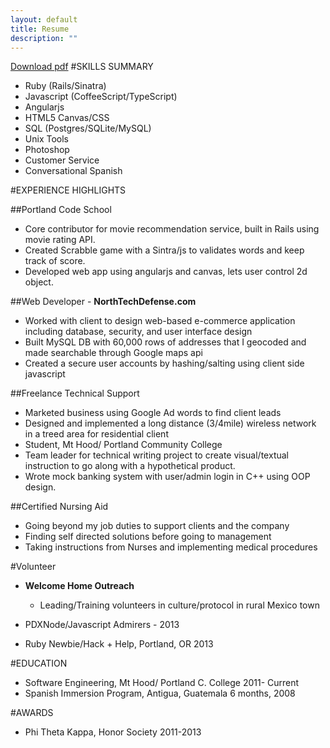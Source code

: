 ```yaml
---
layout: default
title: Resume
description: ""
---
```


[Download pdf](resume.pdf)
#SKILLS SUMMARY
* Ruby (Rails/Sinatra)
* Javascript  (CoffeeScript/TypeScript)
* Angularjs
* HTML5 Canvas/CSS
* SQL (Postgres/SQLite/MySQL)
* Unix Tools
* Photoshop
* Customer Service
* Conversational Spanish

#EXPERIENCE HIGHLIGHTS

##Portland Code School
* Core contributor for movie recommendation service, built in Rails using movie rating API.
* Created Scrabble game with a Sintra/js to validates words and keep track of score.
* Developed web app using angularjs and canvas, lets user control 2d object.

##Web Developer - **NorthTechDefense.com**
* Worked with client to design web-based e-commerce application including database, security, and user interface design
* Built MySQL DB with 60,000 rows of addresses that I geocoded and made searchable through Google maps api
* Created a secure user accounts by hashing/salting using client side javascript


##Freelance Technical Support
* Marketed business using Google Ad words to find client leads
* Designed and implemented a long distance (3/4mile) wireless network in a treed area for residential client
* Student, Mt Hood/ Portland Community College
* Team leader for technical writing project to create visual/textual instruction to go along with a hypothetical product.
* Wrote mock banking system with user/admin login in C++ using OOP design.

##Certified Nursing Aid
* Going beyond my job duties to support clients and the company
* Finding self directed solutions before going to management
* Taking instructions from Nurses and implementing medical procedures

#Volunteer
* **Welcome Home Outreach**

  * Leading/Training volunteers in culture/protocol in rural Mexico town
* PDXNode/Javascript Admirers - 2013
* Ruby Newbie/Hack + Help, Portland, OR 2013

#EDUCATION
* Software Engineering, Mt Hood/ Portland C. College 2011- Current
* Spanish Immersion Program, Antigua, Guatemala 6 months, 2008

#AWARDS
* Phi Theta Kappa, Honor Society 2011-2013







